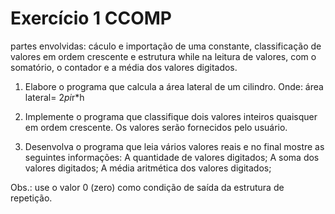 # Exercício 1 CCOMP
partes envolvidas: cáculo e importação de uma constante, classificação de valores em ordem crescente e estrutura while na leitura de valores, com o somatório, o contador e a média dos valores digitados.

1. Elabore o programa que calcula a área lateral de um cilindro.
      Onde:	área lateral= 2*pi*r*h

2. Implemente o programa que classifique dois valores inteiros quaisquer em ordem crescente. Os valores serão fornecidos pelo usuário. 

3. Desenvolva o programa que leia vários valores reais e no final mostre as seguintes informações:
A quantidade de valores digitados;
A soma dos valores digitados;
A média aritmética dos valores digitados;

Obs.: use o valor 0 (zero) como condição de saída da estrutura de repetição.

